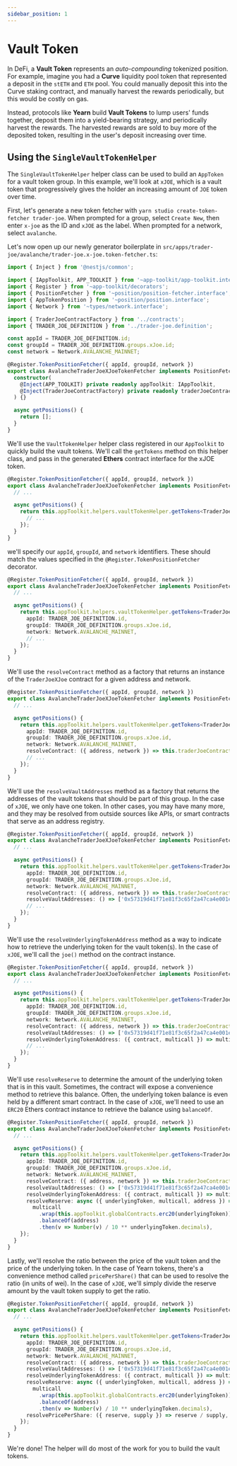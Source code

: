 ```yaml
---
sidebar_position: 1
---
```


# Vault Token

In DeFi, a **Vault Token** represents an _auto-compounding_ tokenized position. For example, imagine you had a **Curve** liquidity pool token that represented a deposit in the `stETH` and `ETH` pool. You could manually deposit this into the Curve staking contract, and manually harvest the rewards periodically, but this would be costly on gas.

Instead, protocols like **Yearn** build **Vault Tokens** to lump users' funds together, deposit them into a yield-bearing strategy, and periodically harvest the rewards. The harvested rewards are sold to buy more of the deposited token, resulting in the user's deposit increasing over time.

## Using the `SingleVaultTokenHelper`

The `SingleVaultTokenHelper` helper class can be used to build an `AppToken` for a vault token group. In this example, we'll look at `xJOE`, which is a vault token that progressively gives the holder an increasing amount of `JOE` token over time.

First, let's generate a new token fetcher with `yarn studio create-token-fetcher trader-joe`. When prompted for a group, select `Create New`, then enter `x-joe` as the ID and `xJOE` as the label. When prompted for a network, select `avalanche`.

Let's now open up our newly generator boilerplate in `src/apps/trader-joe/avalanche/trader-joe.x-joe.token-fetcher.ts`:

```ts
import { Inject } from '@nestjs/common';

import { IAppToolkit, APP_TOOLKIT } from '~app-toolkit/app-toolkit.interface';
import { Register } from '~app-toolkit/decorators';
import { PositionFetcher } from '~position/position-fetcher.interface';
import { AppTokenPosition } from '~position/position.interface';
import { Network } from '~types/network.interface';

import { TraderJoeContractFactory } from '../contracts';
import { TRADER_JOE_DEFINITION } from '../trader-joe.definition';

const appId = TRADER_JOE_DEFINITION.id;
const groupId = TRADER_JOE_DEFINITION.groups.xJoe.id;
const network = Network.AVALANCHE_MAINNET;

@Register.TokenPositionFetcher({ appId, groupId, network })
export class AvalancheTraderJoeXJoeTokenFetcher implements PositionFetcher<AppTokenPosition> {
  constructor(
    @Inject(APP_TOOLKIT) private readonly appToolkit: IAppToolkit,
    @Inject(TraderJoeContractFactory) private readonly traderJoeContractFactory: TraderJoeContractFactory,
  ) {}

  async getPositions() {
    return [];
  }
}
```

We'll use the `VaultTokenHelper` helper class registered in our `AppToolkit` to quickly build the vault tokens. We'll call the `getTokens` method on this helper class, and pass in the generated **Ethers** contract interface for the xJOE token.

```ts
@Register.TokenPositionFetcher({ appId, groupId, network })
export class AvalancheTraderJoeXJoeTokenFetcher implements PositionFetcher<AppTokenPosition> {
  // ...

  async getPositions() {
    return this.appToolkit.helpers.vaultTokenHelper.getTokens<TraderJoeXJoe>({
      // ...
    });
  }
}
```

we'll specify our `appId`, `groupId`, and `network` identifiers. These should match the values specified in the `@Register.TokenPositionFetcher` decorator.

```ts
@Register.TokenPositionFetcher({ appId, groupId, network })
export class AvalancheTraderJoeXJoeTokenFetcher implements PositionFetcher<AppTokenPosition> {
  // ...

  async getPositions() {
    return this.appToolkit.helpers.vaultTokenHelper.getTokens<TraderJoeXJoe>({
      appId: TRADER_JOE_DEFINITION.id,
      groupId: TRADER_JOE_DEFINITION.groups.xJoe.id,
      network: Network.AVALANCHE_MAINNET,
      // ...
    });
  }
}
```

We'll use the `resolveContract` method as a factory that returns an instance of the `TraderJoeXJoe` contract for a given address and network.

```ts
@Register.TokenPositionFetcher({ appId, groupId, network })
export class AvalancheTraderJoeXJoeTokenFetcher implements PositionFetcher<AppTokenPosition> {
  // ...

  async getPositions() {
    return this.appToolkit.helpers.vaultTokenHelper.getTokens<TraderJoeXJoe>({
      appId: TRADER_JOE_DEFINITION.id,
      groupId: TRADER_JOE_DEFINITION.groups.xJoe.id,
      network: Network.AVALANCHE_MAINNET,
      resolveContract: ({ address, network }) => this.traderJoeContractFactory.traderJoeXJoe({ address, network }),
      // ...
    });
  }
}
```

We'll use the `resolveVaultAddresses` method as a factory that returns the addresses of the vault tokens that should be part of this group. In the case of `xJOE`, we only have one token. In other cases, you may have many more, and they may be resolved from outside sources like APIs, or smart contracts that serve as an address registry.

```ts
@Register.TokenPositionFetcher({ appId, groupId, network })
export class AvalancheTraderJoeXJoeTokenFetcher implements PositionFetcher<AppTokenPosition> {
  // ...

  async getPositions() {
    return this.appToolkit.helpers.vaultTokenHelper.getTokens<TraderJoeXJoe>({
      appId: TRADER_JOE_DEFINITION.id,
      groupId: TRADER_JOE_DEFINITION.groups.xJoe.id,
      network: Network.AVALANCHE_MAINNET,
      resolveContract: ({ address, network }) => this.traderJoeContractFactory.traderJoeXJoe({ address, network }),
      resolveVaultAddresses: () => ['0x57319d41f71e81f3c65f2a47ca4e001ebafd4f33'],
      // ...
    });
  }
}
```

We'll use the `resolveUnderlyingTokenAddress` method as a way to indicate how to retrieve the underlying token for the vault token(s). In the case of `xJOE`, we'll call the `joe()` method on the contract instance.

```ts
@Register.TokenPositionFetcher({ appId, groupId, network })
export class AvalancheTraderJoeXJoeTokenFetcher implements PositionFetcher<AppTokenPosition> {
  // ...

  async getPositions() {
    return this.appToolkit.helpers.vaultTokenHelper.getTokens<TraderJoeXJoe>({
      appId: TRADER_JOE_DEFINITION.id,
      groupId: TRADER_JOE_DEFINITION.groups.xJoe.id,
      network: Network.AVALANCHE_MAINNET,
      resolveContract: ({ address, network }) => this.traderJoeContractFactory.traderJoeXJoe({ address, network }),
      resolveVaultAddresses: () => ['0x57319d41f71e81f3c65f2a47ca4e001ebafd4f33'],
      resolveUnderlyingTokenAddress: ({ contract, multicall }) => multicall.wrap(contract).joe(),
      // ...
    });
  }
}
```

We'll use `resolveReserve` to determine the amount of the underlying token that is in this vault. Sometimes, the contract will expose a convenience method to retrieve this balance. Often, the underlying token balance is even held by a different smart contract. In the case of `xJOE`, we'll need to use an `ERC20` Ethers contract instance to retrieve the balance using `balanceOf`. 


```ts
@Register.TokenPositionFetcher({ appId, groupId, network })
export class AvalancheTraderJoeXJoeTokenFetcher implements PositionFetcher<AppTokenPosition> {
  // ...

  async getPositions() {
    return this.appToolkit.helpers.vaultTokenHelper.getTokens<TraderJoeXJoe>({
      appId: TRADER_JOE_DEFINITION.id,
      groupId: TRADER_JOE_DEFINITION.groups.xJoe.id,
      network: Network.AVALANCHE_MAINNET,
      resolveContract: ({ address, network }) => this.traderJoeContractFactory.traderJoeXJoe({ address, network }),
      resolveVaultAddresses: () => ['0x57319d41f71e81f3c65f2a47ca4e001ebafd4f33'],
      resolveUnderlyingTokenAddress: ({ contract, multicall }) => multicall.wrap(contract).joe(),
      resolveReserve: async ({ underlyingToken, multicall, address }) =>
        multicall
          .wrap(this.appToolkit.globalContracts.erc20(underlyingToken))
          .balanceOf(address)
          .then(v => Number(v) / 10 ** underlyingToken.decimals),
    });
  }
}
```

Lastly, we'll resolve the ratio between the price of the vault token and the price of the underlying token. In the case of Yearn tokens, there's a convenience method called `pricePerShare()` that can be used to resolve the ratio (in units of wei). In the case of `xJOE`, we'll simply divide the reserve amount by the vault token supply to get the ratio.

```ts
@Register.TokenPositionFetcher({ appId, groupId, network })
export class AvalancheTraderJoeXJoeTokenFetcher implements PositionFetcher<AppTokenPosition> {
  // ...

  async getPositions() {
    return this.appToolkit.helpers.vaultTokenHelper.getTokens<TraderJoeXJoe>({
      appId: TRADER_JOE_DEFINITION.id,
      groupId: TRADER_JOE_DEFINITION.groups.xJoe.id,
      network: Network.AVALANCHE_MAINNET,
      resolveContract: ({ address, network }) => this.traderJoeContractFactory.traderJoeXJoe({ address, network }),
      resolveVaultAddresses: () => ['0x57319d41f71e81f3c65f2a47ca4e001ebafd4f33'],
      resolveUnderlyingTokenAddress: ({ contract, multicall }) => multicall.wrap(contract).joe(),
      resolveReserve: async ({ underlyingToken, multicall, address }) =>
        multicall
          .wrap(this.appToolkit.globalContracts.erc20(underlyingToken))
          .balanceOf(address)
          .then(v => Number(v) / 10 ** underlyingToken.decimals),
      resolvePricePerShare: ({ reserve, supply }) => reserve / supply,
    });
  }
}
```

We're done! The helper will do most of the work for you to build the vault tokens.